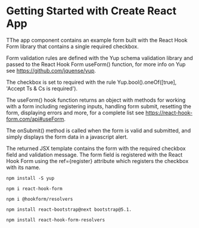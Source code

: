 # Getting Started with Create React App

TThe app component contains an example form built with the React Hook Form library that contains a single required checkbox.

Form validation rules are defined with the Yup schema validation library and passed to the React Hook Form useForm() function, for more info on Yup see https://github.com/jquense/yup.

The checkbox is set to required with the rule Yup.bool().oneOf([true], 'Accept Ts & Cs is required').

The useForm() hook function returns an object with methods for working with a form including registering inputs, handling form submit, resetting the form, displaying errors and more, for a complete list see https://react-hook-form.com/api#useForm.

The onSubmit() method is called when the form is valid and submitted, and simply displays the form data in a javascript alert.

The returned JSX template contains the form with the required checkbox field and validation message. The form field is registered with the React Hook Form using the ref={register} attribute which registers the checkbox with its name.

```
npm install -S yup

npm i react-hook-form

npm i @hookform/resolvers

npm install react-bootstrap@next bootstrap@5.1.

npm install react-hook-form-resolvers
```


